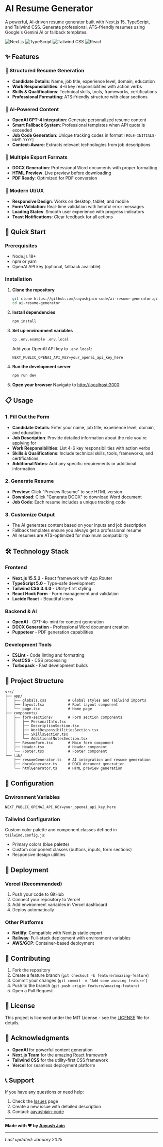 # AI Resume Generator

A powerful, AI-driven resume generator built with Next.js 15, TypeScript, and Tailwind CSS. Generate professional, ATS-friendly resumes using Google's Gemini AI or fallback templates.

![Next.js](https://img.shields.io/badge/Next.js-15.5.2-black)
![TypeScript](https://img.shields.io/badge/TypeScript-5.0-blue)
![Tailwind CSS](https://img.shields.io/badge/Tailwind_CSS-3.4.0-38B2AC)
![React](https://img.shields.io/badge/React-19.1.0-61DAFB)

## ✨ Features

### 🎯 **Structured Resume Generation**
- **Candidate Details**: Name, job title, experience level, domain, education
- **Work Responsibilities**: 4-6 key responsibilities with action verbs
- **Skills & Qualifications**: Technical skills, tools, frameworks, certifications
- **Professional Formatting**: ATS-friendly structure with clear sections

### 🤖 **AI-Powered Content**
- **OpenAI GPT-4 Integration**: Generate personalized resume content
- **Smart Fallback System**: Professional templates when API quota is exceeded
- **Job Code Generation**: Unique tracking codes in format `[ROLE-INITIALS-NAME-YYYY]`
- **Context-Aware**: Extracts relevant technologies from job descriptions

### 📄 **Multiple Export Formats**
- **DOCX Generation**: Professional Word documents with proper formatting
- **HTML Preview**: Live preview before downloading
- **PDF Ready**: Optimized for PDF conversion

### 🎨 **Modern UI/UX**
- **Responsive Design**: Works on desktop, tablet, and mobile
- **Form Validation**: Real-time validation with helpful error messages
- **Loading States**: Smooth user experience with progress indicators
- **Toast Notifications**: Clear feedback for all actions

## 🚀 Quick Start

### Prerequisites
- Node.js 18+ 
- npm or yarn
- OpenAI API key (optional, fallback available)

### Installation

1. **Clone the repository**
   ```bash
   git clone https://github.com/aayushjain-code/ai-resume-generator.git
   cd ai-resume-generator
   ```

2. **Install dependencies**
   ```bash
   npm install
   ```

3. **Set up environment variables**
   ```bash
   cp .env.example .env.local
   ```
   
   Add your OpenAI API key to `.env.local`:
   ```env
   NEXT_PUBLIC_OPENAI_API_KEY=your_openai_api_key_here
   ```

4. **Run the development server**
   ```bash
   npm run dev
   ```

5. **Open your browser**
   Navigate to [http://localhost:3000](http://localhost:3000)

## 📋 Usage

### 1. Fill Out the Form
- **Candidate Details**: Enter your name, job title, experience level, domain, and education
- **Job Description**: Provide detailed information about the role you're applying for
- **Work Responsibilities**: List 4-6 key responsibilities with action verbs
- **Skills & Qualifications**: Include technical skills, tools, frameworks, and certifications
- **Additional Notes**: Add any specific requirements or additional information

### 2. Generate Resume
- **Preview**: Click "Preview Resume" to see HTML version
- **Download**: Click "Generate DOCX" to download Word document
- **Job Code**: Each resume includes a unique tracking code

### 3. Customize Output
- The AI generates content based on your inputs and job description
- Fallback templates ensure you always get a professional resume
- All resumes are ATS-optimized for maximum compatibility

## 🛠️ Technology Stack

### Frontend
- **Next.js 15.5.2** - React framework with App Router
- **TypeScript 5.0** - Type-safe development
- **Tailwind CSS 3.4.0** - Utility-first styling
- **React Hook Form** - Form management and validation
- **Lucide React** - Beautiful icons

### Backend & AI
- **OpenAI** - GPT-4o-mini for content generation
- **DOCX Generation** - Professional Word document creation
- **Puppeteer** - PDF generation capabilities

### Development Tools
- **ESLint** - Code linting and formatting
- **PostCSS** - CSS processing
- **Turbopack** - Fast development builds

## 📁 Project Structure

```
src/
├── app/
│   ├── globals.css          # Global styles and Tailwind imports
│   ├── layout.tsx           # Root layout component
│   └── page.tsx             # Home page
├── components/
│   ├── form-sections/       # Form section components
│   │   ├── PersonalInfo.tsx
│   │   ├── DescriptionSection.tsx
│   │   ├── WorkResponsibilitiesSection.tsx
│   │   ├── SkillsSection.tsx
│   │   └── AdditionalNotesSection.tsx
│   ├── ResumeForm.tsx       # Main form component
│   ├── Header.tsx           # Header component
│   └── Footer.tsx           # Footer component
└── lib/
    ├── resumeGenerator.ts   # AI integration and resume generation
    ├── docxGenerator.ts     # DOCX document generation
    └── htmlGenerator.ts     # HTML preview generation
```

## 🔧 Configuration

### Environment Variables
```env
NEXT_PUBLIC_OPENAI_API_KEY=your_openai_api_key_here
```

### Tailwind Configuration
Custom color palette and component classes defined in `tailwind.config.js`:
- Primary colors (blue palette)
- Custom component classes (buttons, inputs, form sections)
- Responsive design utilities

## 🚀 Deployment

### Vercel (Recommended)
1. Push your code to GitHub
2. Connect your repository to Vercel
3. Add environment variables in Vercel dashboard
4. Deploy automatically

### Other Platforms
- **Netlify**: Compatible with Next.js static export
- **Railway**: Full-stack deployment with environment variables
- **AWS/GCP**: Container-based deployment

## 🤝 Contributing

1. Fork the repository
2. Create a feature branch (`git checkout -b feature/amazing-feature`)
3. Commit your changes (`git commit -m 'Add some amazing feature'`)
4. Push to the branch (`git push origin feature/amazing-feature`)
5. Open a Pull Request

## 📝 License

This project is licensed under the MIT License - see the [LICENSE](LICENSE) file for details.

## 🙏 Acknowledgments

- **OpenAI** for powerful content generation
- **Next.js Team** for the amazing React framework
- **Tailwind CSS** for the utility-first CSS framework
- **Vercel** for seamless deployment platform

## 📞 Support

If you have any questions or need help:

1. Check the [Issues](https://github.com/aayushjain-code/ai-resume-generator/issues) page
2. Create a new issue with detailed description
3. Contact: [aayushjain-code](https://github.com/aayushjain-code)

---

**Made with ❤️ by [Aayush Jain](https://github.com/aayushjain-code)**

---
*Last updated: January 2025*